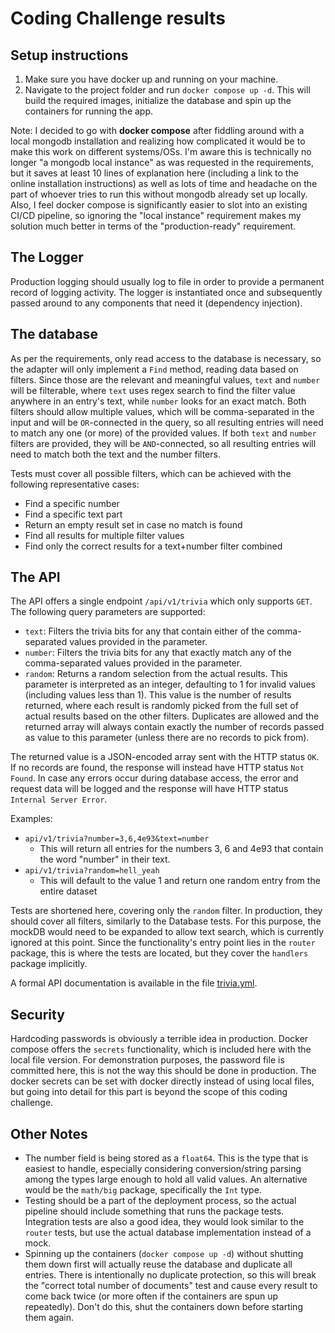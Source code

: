# Coding Challenge results

## Setup instructions
1. Make sure you have docker up and running on your machine.
2. Navigate to the project folder and run `docker compose up -d`. This will build the required images, initialize the database and spin up the containers for running the app.

Note: I decided to go with **docker compose** after fiddling around with a local mongodb installation and realizing how complicated it would be to make this work on different systems/OSs. I'm aware this is technically no longer "a mongodb local instance" as was requested in the requirements, but it saves at least 10 lines of explanation here (including a link to the online installation instructions) as well as lots of time and headache on the part of whoever tries to run this without mongodb already set up locally. Also, I feel docker compose is significantly easier to slot into an existing CI/CD pipeline, so ignoring the "local instance" requirement makes my solution much better in terms of the "production-ready" requirement.

## The Logger
Production logging should usually log to file in order to provide a permanent record of logging activity. The logger is instantiated once and subsequently passed around to any components that need it (dependency injection).

## The database
As per the requirements, only read access to the database is necessary, so the adapter will only implement a `Find` method, reading data based on filters. Since those are the relevant and meaningful values, `text` and `number` will be filterable, where `text` uses regex search to find the filter value anywhere in an entry's text, while `number` looks for an exact match. Both filters should allow multiple values, which will be comma-separated in the input and will be `OR`-connected in the query, so all resulting entries will need to match any one (or more) of the provided values. If both `text` and `number` filters are provided, they will be `AND`-connected, so all resulting entries will need to match both the text and the number filters.

Tests must cover all possible filters, which can be achieved with the following representative cases:
- Find a specific number
- Find a specific text part
- Return an empty result set in case no match is found
- Find all results for multiple filter values
- Find only the correct results for a text+number filter combined

## The API
The API offers a single endpoint `/api/v1/trivia` which only supports `GET`. The following query parameters are supported:
- `text`: Filters the trivia bits for any that contain either of the comma-separated values provided in the parameter.
- `number`: Filters the trivia bits for any that exactly match any of the comma-separated values provided in the parameter.
- `random`: Returns a random selection from the actual results. This parameter is interpreted as an integer, defaulting to 1 for invalid values (including values less than 1). This value is the number of results returned, where each result is randomly picked from the full set of actual results based on the other filters. Duplicates are allowed and the returned array will always contain exactly the number of records passed as value to this parameter (unless there are no records to pick from).

The returned value is a JSON-encoded array sent with the HTTP status `OK`. If no records are found, the response will instead have HTTP status `Not Found`. In case any errors occur during database access, the error and request data will be logged and the response will have HTTP status `Internal Server Error`.

Examples:
- `api/v1/trivia?number=3,6,4e93&text=number`
  - This will return all entries for the numbers 3, 6 and 4e93 that contain the word "number" in their text.
- `api/v1/trivia?random=hell_yeah`
  - This will default to the value 1 and return one random entry from the entire dataset

Tests are shortened here, covering only the `random` filter. In production, they should cover all filters, similarly to the Database tests. For this purpose, the mockDB would need to be expanded to allow text search, which is currently ignored at this point. Since the functionality's entry point lies in the `router` package, this is where the tests are located, but they cover the `handlers` package implicitly.

A formal API documentation is available in the file [trivia.yml](trivia.yml).

## Security
Hardcoding passwords is obviously a terrible idea in production. Docker compose offers the `secrets` functionality, which is included here with the local file version. For demonstration purposes, the password file is committed here, this is not the way this should be done in production. The docker secrets can be set with docker directly instead of using local files, but going into detail for this part is beyond the scope of this coding challenge.

## Other Notes
- The number field is being stored as a `float64`. This is the type that is easiest to handle, especially considering conversion/string parsing among the types large enough to hold all valid values. An alternative would be the `math/big` package, specifically the `Int` type.
- Testing should be a part of the deployment process, so the actual pipeline should include something that runs the package tests. Integration tests are also a good idea, they would look similar to the `router` tests, but use the actual database implementation instead of a mock.
- Spinning up the containers (`docker compose up -d`) without shutting them down first will actually reuse the database and duplicate all entries. There is intentionally no duplicate protection, so this will break the "correct total number of documents" test and cause every result to come back twice (or more often if the containers are spun up repeatedly). Don't do this, shut the containers down before starting them again.